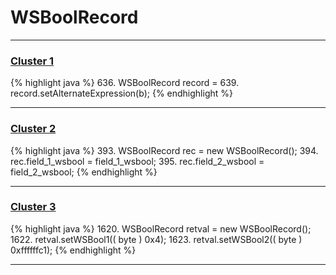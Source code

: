 # WSBoolRecord

***

### [Cluster 1](./1)
{% highlight java %}
636. WSBoolRecord record =
639. record.setAlternateExpression(b);
{% endhighlight %}

***

### [Cluster 2](./2)
{% highlight java %}
393. WSBoolRecord rec = new WSBoolRecord();
394. rec.field_1_wsbool = field_1_wsbool;
395. rec.field_2_wsbool = field_2_wsbool;
{% endhighlight %}

***

### [Cluster 3](./3)
{% highlight java %}
1620. WSBoolRecord retval = new WSBoolRecord();
1622. retval.setWSBool1(( byte ) 0x4);
1623. retval.setWSBool2(( byte ) 0xffffffc1);
{% endhighlight %}

***


